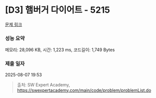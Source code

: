 # [D3] 햄버거 다이어트 - 5215 

[문제 링크](https://swexpertacademy.com/main/code/problem/problemDetail.do?contestProbId=AWT-lPB6dHUDFAVT) 

### 성능 요약

메모리: 28,096 KB, 시간: 1,223 ms, 코드길이: 1,749 Bytes

### 제출 일자

2025-08-07 19:53



> 출처: SW Expert Academy, https://swexpertacademy.com/main/code/problem/problemList.do